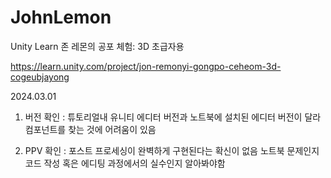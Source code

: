 # JohnLemon

Unity Learn 존 레몬의 공포 체험: 3D 초급자용

https://learn.unity.com/project/jon-remonyi-gongpo-ceheom-3d-cogeubjayong

2024.03.01

1. 버전 확인 : 튜토리얼내 유니티 에디터 버전과 노트북에 설치된 에디터 버전이 달라 컴포넌트를 찾는 것에 어려움이 있음

2. PPV 확인 : 포스트 프로세싱이 완벽하게 구현된다는 확신이 없음
   노트북 문제인지 코드 작성 혹은 에디팅 과정에서의 실수인지 알아봐야함

